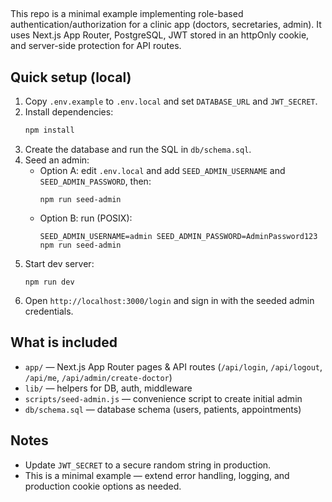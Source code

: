 ##
This repo is a minimal example implementing role-based authentication/authorization
for a clinic app (doctors, secretaries, admin). It uses Next.js App Router, PostgreSQL,
JWT stored in an httpOnly cookie, and server-side protection for API routes.

## Quick setup (local)
1. Copy `.env.example` to `.env.local` and set `DATABASE_URL` and `JWT_SECRET`.
2. Install dependencies:
   ```bash
   npm install
   ```
3. Create the database and run the SQL in `db/schema.sql`.
4. Seed an admin:
   - Option A: edit `.env.local` and add `SEED_ADMIN_USERNAME` and `SEED_ADMIN_PASSWORD`, then:
     ```
     npm run seed-admin
     ```
   - Option B: run (POSIX):
     ```
     SEED_ADMIN_USERNAME=admin SEED_ADMIN_PASSWORD=AdminPassword123 npm run seed-admin
     ```
5. Start dev server:
   ```
   npm run dev
   ```
6. Open `http://localhost:3000/login` and sign in with the seeded admin credentials.

## What is included
- `app/` — Next.js App Router pages & API routes (`/api/login`, `/api/logout`, `/api/me`, `/api/admin/create-doctor`)
- `lib/` — helpers for DB, auth, middleware
- `scripts/seed-admin.js` — convenience script to create initial admin
- `db/schema.sql` — database schema (users, patients, appointments)

## Notes
- Update `JWT_SECRET` to a secure random string in production.
- This is a minimal example — extend error handling, logging, and production cookie options as needed.
